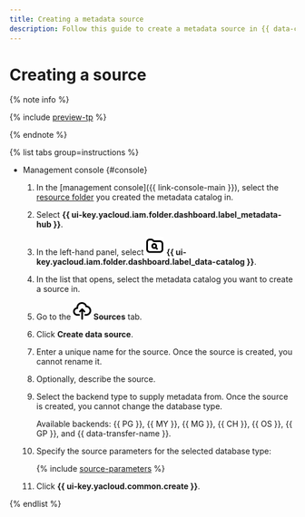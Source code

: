 ```yaml
---
title: Creating a metadata source
description: Follow this guide to create a metadata source in {{ data-catalog-full-name }}.
---
```


# Creating a source

{% note info %}

{% include [preview-tp](../../../_includes/preview-tp.md) %}

{% endnote %}

{% list tabs group=instructions %}

- Management console {#console}

    1. In the [management console]({{ link-console-main }}), select the [resource folder](../../../resource-manager/concepts/resources-hierarchy.md#folder) you created the metadata catalog in.
    1. Select **{{ ui-key.yacloud.iam.folder.dashboard.label_metadata-hub }}**.
    1. In the left-hand panel, select ![image](../../../_assets/console-icons/folder-magnifier.svg) **{{ ui-key.yacloud.iam.folder.dashboard.label_data-catalog }}**.
    1. In the list that opens, select the metadata catalog you want to create a source in.
    1. Go to the ![image](../../../_assets/console-icons/cloud-arrow-up-in.svg) **Sources** tab.
    1. Click **Create data source**.
    1. Enter a unique name for the source. Once the source is created, you cannot rename it.
    1. Optionally, describe the source.
    1. Select the backend type to supply metadata from. Once the source is created, you cannot change the database type.

       Available backends: {{ PG }}, {{ MY }}, {{ MG }}, {{ CH }}, {{ OS }}, {{ GP }}, and {{ data-transfer-name }}.
       
    1. Specify the source parameters for the selected database type:

        {% include [source-parameters](../../../_includes/metadata-hub/data-catalog-source-parameters.md) %}

    1. Click **{{ ui-key.yacloud.common.create }}**.

{% endlist %}
